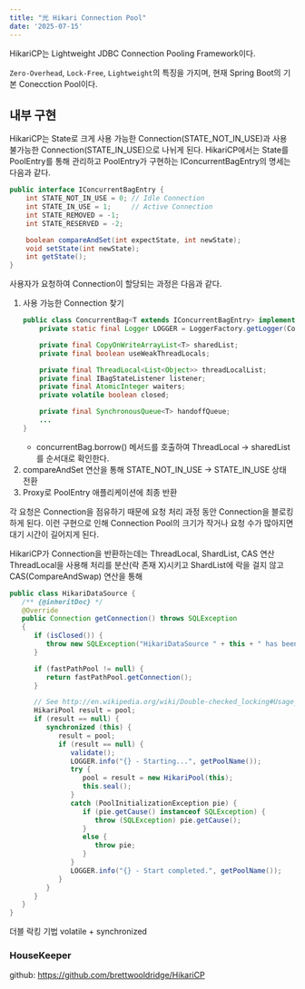 ```yaml
---
title: "光 Hikari Connection Pool"
date: '2025-07-15'
---
```


HikariCP는 Lightweight JDBC Connection Pooling Framework이다. 

`Zero-Overhead`, `Lock-Free`, `Lightweight`의 특징을 가지며, 현재 Spring Boot의 기본 Conecction Pool이다.

## 내부 구현 
HikariCP는 State로 크게 사용 가능한 Connection(STATE_NOT_IN_USE)과 사용 불가능한 Connection(STATE_IN_USE)으로 나뉘게 된다. HikariCP에서는 State를 PoolEntry를 통해 관리하고 PoolEntry가 구현하는 IConcurrentBagEntry의 명세는 다음과 같다. 

```java
public interface IConcurrentBagEntry {
    int STATE_NOT_IN_USE = 0; // Idle Connection
    int STATE_IN_USE = 1;     // Active Connection
    int STATE_REMOVED = -1;
    int STATE_RESERVED = -2;

    boolean compareAndSet(int expectState, int newState);
    void setState(int newState);
    int getState();
}
```
사용자가 요청하여 Connection이 할당되는 과정은 다음과 같다. 
1. 사용 가능한 Connection 찾기
    ```java
    public class ConcurrentBag<T extends IConcurrentBagEntry> implements AutoCloseable {
        private static final Logger LOGGER = LoggerFactory.getLogger(ConcurrentBag.class);

        private final CopyOnWriteArrayList<T> sharedList;
        private final boolean useWeakThreadLocals;

        private final ThreadLocal<List<Object>> threadLocalList;
        private final IBagStateListener listener;
        private final AtomicInteger waiters;
        private volatile boolean closed;

        private final SynchronousQueue<T> handoffQueue;
        ...
    }
    ```
    - concurrentBag.borrow() 메서드를 호출하여 ThreadLocal -> sharedList를 순서대로 확인한다.
2. compareAndSet 연산을 통해 STATE_NOT_IN_USE -> STATE_IN_USE 상태 전환
3. Proxy로 PoolEntry 애플리케이션에 최종 반환 

각 요청은 Connection을 점유하기 때문에 요청 처리 과정 동안 Connection을 블로킹하게 된다. 이런 구현으로 인해 Connection Pool의 크기가 작거나 요청 수가 많아지면 대기 시간이 길어지게 된다.



HikariCP가 Connection을 반환하는데는 ThreadLocal, ShardList, CAS 연산 ThreadLocal을 사용해 처리를 분산(락 존재 X)시키고 ShardList에 락을 걸지 않고 CAS(CompareAndSwap) 연산을 통해



```java
public class HikariDataSource {
   /** {@inheritDoc} */
   @Override
   public Connection getConnection() throws SQLException
   {
      if (isClosed()) {
         throw new SQLException("HikariDataSource " + this + " has been closed.");
      }

      if (fastPathPool != null) {
         return fastPathPool.getConnection();
      }

      // See http://en.wikipedia.org/wiki/Double-checked_locking#Usage_in_Java
      HikariPool result = pool;
      if (result == null) {
         synchronized (this) {
            result = pool;
            if (result == null) {
               validate();
               LOGGER.info("{} - Starting...", getPoolName());
               try {
                  pool = result = new HikariPool(this);
                  this.seal();
               }
               catch (PoolInitializationException pie) {
                  if (pie.getCause() instanceof SQLException) {
                     throw (SQLException) pie.getCause();
                  }
                  else {
                     throw pie;
                  }
               }
               LOGGER.info("{} - Start completed.", getPoolName());
            }
         }
      }
   }
}
```
더블 락킹 기법 volatile + synchronized


### HouseKeeper


github: https://github.com/brettwooldridge/HikariCP